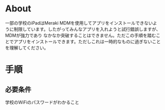 # About
一部の学校のiPadはMeraki MDMを使用してアプリをインストールできないように制限しています。したがってみんなアプリを入れようと試行錯誤しますが、MDMが強力であり
なかなか突破することはできません。ただこの手順を踏むことでアプリをインストールできます。ただしこれは一時的なものに過ぎないことを理解してください。
# 手順
## 必要条件
学校のWiFiのパスワードがわかること
